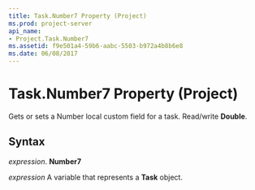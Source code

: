 ```yaml
---
title: Task.Number7 Property (Project)
ms.prod: project-server
api_name:
- Project.Task.Number7
ms.assetid: f9e501a4-59b6-aabc-5503-b972a4b8b6e8
ms.date: 06/08/2017
---
```



# Task.Number7 Property (Project)

Gets or sets a Number local custom field for a task. Read/write **Double**.


## Syntax

 _expression_. **Number7**

 _expression_ A variable that represents a **Task** object.


